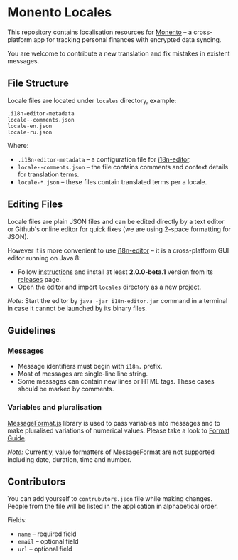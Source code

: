 # Monento Locales

This repository contains localisation resources for [Monento](https://monento.com) – a cross-platform app for tracking personal finances with encrypted data syncing.

You are welcome to contribute a new translation and fix mistakes in existent messages. 

## File Structure

Locale files are located under `locales` directory, example:

```
.i18n-editor-metadata
locale--comments.json
locale-en.json
locale-ru.json
```

Where:

* `.i18n-editor-metadata` – a configuration file for [i18n-editor](https://github.com/jcbvm/i18n-editor).
* `locale--comments.json` – the file contains comments and context details for translation terms.
* `locale-*.json` – these files contain translated terms per a locale.

## Editing Files

Locale files are plain JSON files and can be edited directly by a text editor or Github's online editor for quick fixes (we are using 2-space formatting for JSON).

However it is more convenient to use [i18n-editor](https://github.com/jcbvm/i18n-editor) – it is a cross-platform GUI editor running on Java 8:

- Follow [instructions](https://github.com/jcbvm/i18n-editor#requirements) and install at least **2.0.0-beta.1** version from its [releases](https://github.com/jcbvm/i18n-editor/releases) page.
- Open the editor and import `locales` directory as a new project.

*Note*: Start the editor by `java -jar i18n-editor.jar` command in a terminal in case it cannot be launched by its binary files.

## Guidelines

### Messages

* Message identifiers must begin with `i18n.` prefix.
* Most of messages are single-line line string.
* Some messages can contain new lines or HTML tags. These cases should be marked by comments.

### Variables and pluralisation

[MessageFormat.js](https://messageformat.github.io/messageformat/) library is used to pass variables into messages and to make pluralised variations of numerical values. Please take a look to [Format Guide](https://messageformat.github.io/messageformat/page-guide).

*Note:* Currently, value formatters of MessageFormat are not supported including date, duration, time and number.

## Contributors

You can add yourself to `contrubutors.json` file while making changes. People from the file will be listed in the application in alphabetical order.

Fields:

* `name` – required field
* `email` – optional field
* `url` – optional field

